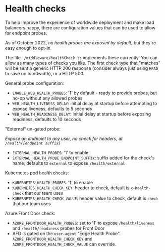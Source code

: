 # Health checks

To help improve the experience of worldwide deployment and make load balancers happy, there are
configuration values that can be used to allow for endpoint probes.

As of October 2022, _no health probes are exposed by default_, but they're easy enough to opt-in.

The file `./middleware/healthCheck.ts` implements these currently. You can allow as many types of
checks you like. The first check type that "matches" will be sent a generic HTTP 200 response (consider
always just using `HEAD` to save on bandwidth), or a HTTP 500.

General probe configuration:

- `ENABLE_WEB_HEALTH_PROBES`: '1' by default - ready to provide probes, but no-op without any allowed probes
- `WEB_HEALTH_LIVENESS_DELAY`: initial delay at startup before attempting to expose liveness, defaults to 5 seconds
- `WEB_HEALTH_READINESS_DELAY`: initial delay at startup before exposing readiness, defaults to 10 seconds

"External" un-gated probe:

_Expose an endpoint to any user, no check for headers, at `/health/[endpoint suffix]`_

- `EXTERNAL_HEALTH_PROBES`: '1' to enable
- `EXTERNAL_HEALTH_PROBE_ENDPOINT_SUFFIX`: suffix added for the check's name; defaults to `external` to expose `/health/external`

Kubernetes pod health checks:

- `KUBERNETES_HEALTH_PROBES`: '1' to enable
- `KUBERNETES_HEALTH_CHECK_KEY`: header to check, default is `x-health-check` that our team uses
- `KUBERNETES_HEALTH_CHECK_VALUE`: header value to check, default is `check` that our team uses

Azure Front Door check:

- `AZURE_FRONTDOOR_HEALTH_PROBES`: set to '1' to expose `/health/liveness` and `/health/readiness` probes for Front Door
- AFD is gated on the `user-agent` "Edge Health Probe". `AZURE_FRONTDOOR_HEALTH_CHECK_KEY` and `AZURE_FRONTDOOR_HEALTH_CHECK_VALUE` can override.
